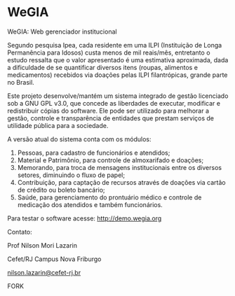 # WeGIA
WeGIA: Web gerenciador institucional

Segundo pesquisa Ipea, cada residente em uma ILPI (Instituição de Longa Permanência para Idosos)  custa  menos  de  mil  reais/mês,  entretanto  o  estudo  ressalta  que  o  valor  apresentado  é  uma estimativa aproximada,  dada  a  dificuldade  de se quantificar  diversos  itens  (roupas,  alimentos  e medicamentos) recebidos via doações pelas ILPI filantrópicas, grande parte no Brasil.

Este projeto desenvolve/mantém um sistema integrado de gestão licenciado sob a GNU GPL v3.0, que concede as liberdades de executar, modificar e redistribuir cópias do software. Ele pode ser utilizado para melhorar a gestão, controle e transparência de entidades que prestam serviços de utilidade pública para a sociedade. 

A versão atual do sistema conta com os módulos: 
1) Pessoas, para cadastro de funcionários e atendidos; 
2) Material e Patrimônio, para controle de almoxarifado e doações; 
3) Memorando, para troca de mensagens institucionais entre os diversos setores, diminuindo o fluxo de papel; 
4) Contribuição, para captação de recursos através de doações via cartão de crédito ou boleto bancário;
5) Saúde, para gerenciamento do prontuário médico e controle de medicação dos atendidos e também funcionários.

Para testar o software acesse: http://demo.wegia.org

Contato:

Prof Nilson Mori Lazarin

Cefet/RJ Campus Nova Friburgo

nilson.lazarin@cefet-rj.br

FORK
